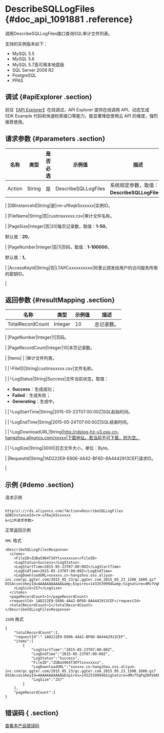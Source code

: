 # DescribeSQLLogFiles {#doc_api_1091881 .reference}

调用DescribeSQLLogFiles接口查询SQL审计文件列表。

支持的实例版本如下：

-   MySQL 5.5
-   MySQL 5.6
-   MySQL 5.7高可用本地盘版
-   SQL Server 2008 R2
-   PostgreSQL
-   PPAS

## 调试 {#apiExplorer .section}

前往【[API Explorer](https://api.aliyun.com/#product=Rds&api=DescribeSQLLogFiles)】在线调试，API Explorer 提供在线调用 API、动态生成 SDK Example 代码和快速检索接口等能力，能显著降低使用云 API 的难度，强烈推荐使用。

## 请求参数 {#parameters .section}

|名称|类型|是否必选|示例值|描述|
|--|--|----|---|--|
|Action|String|是|DescribeSQLLogFiles|系统规定参数，取值：**DescribeSQLLogFiles**。

 |
|DBInstanceId|String|是|rm-uf6wjk5xxxxxx|实例ID。

 |
|FileName|String|否|custinsxxxxx.csv|审计文件名称。

 |
|PageSize|Integer|否|20|每页记录数，取值：**1-50**。

 默认值：**20**。

 |
|PageNumber|Integer|否|1|页码，取值：**1-100000**。

 默认值：**1**。

 |
|AccessKeyId|String|否|LTAIfCxxxxxxxxxx|阿里云颁发给用户的访问服务所用的密钥ID。

 |

## 返回参数 {#resultMapping .section}

|名称|类型|示例值|描述|
|--|--|---|--|
|TotalRecordCount|Integer|10|总记录数。

 |
|PageNumber|Integer|1|页码。

 |
|PageRecordCount|Integer|10|本页记录数。

 |
|Items| | |审计文件列表。

 |
|└FileID|String|custinsxxxxx.csv|文件名称。

 |
|└LogStatus|String|Success|文件当前状态，取值：

 -   **Success**：生成成功；
-   **Failed**：生成失败；
-   **Generating**：生成中。

 |
|└LogStartTime|String|2015-05-23T07:00:00Z|SQL起始时间。

 |
|└LogEndTime|String|2015-05-24T07:00:00Z|SQL结束时间。

 |
|└LogDownloadURL|String|http://rdslog-hz-v3.oss-cn-hangzhou.aliyuncs.com/xxxxx|下载地址。若当前不可下载，则为空。

 |
|└LogSize|String|3000|日志文件大小，单位：Byte。

 |
|RequestId|String|1AD222E9-E606-4A42-BF6D-8A4442913CEF|请求ID。

 |

## 示例 {#demo .section}

请求示例

``` {#request_demo}

http(s)://rds.aliyuncs.com/?Action=DescribeSQLLogFiles
&DBInstanceId=rm-uf6wjk5xxxxxx
&<公共请求参数>

```

正常返回示例

`XML` 格式

``` {#xml_return_success_demo}
<DescribeSQLLogFilesResponse>
  <items>
    <FileID>ZUBaS964T3OYtxxxxxxxx</FileID>
    <LogStatus>Success</LogStatus>
    <LogStartTime>2015-05-23T07:00:00Z</LogStartTime>
    <LogEndTime>2015-05-23T07:00:00Z</LogEndTime>
    <LogDownloadURL>xxxxxx.cn-hangzhou.oss.aliyun-inc.com/gc.ggter.com/2015_05_23/gc.ggter.com_2015_05_23_1500_1600.gz?OSSAccessKeyId=AAAAAAAAAAA&amp;Expires=1432539994&amp;Signature=dMv7VqPqZHXVbKPmorGIvylC66c%3D</LogDownloadURL>
    <LogSize>257</LogSize>
  </items>
  <pageRecordCount>1</pageRecordCount>
  <requestId> 1AD222E9-E606-4A42-BF6D-8A4442913CEF</requestId>
  <totalRecordCount>1</totalRecordCount>
</DescribeSQLLogFilesResponse>

```

`JSON` 格式

``` {#json_return_success_demo}
{
	"totalRecordCount":1,
	"requestId":" 1AD222E9-E606-4A42-BF6D-8A4442913CEF",
	"items":[
		{
			"LogStartTime":"2015-05-23T07:00:00Z",
			"LogEndTime":"2015-05-23T07:00:00Z",
			"LogStatus":"Success",
			"FileID":"ZUBaS964T3OYtxxxxxxxx",
			"LogDownloadURL":"xxxxxx.cn-hangzhou.oss.aliyun-inc.com/gc.ggter.com/2015_05_23/gc.ggter.com_2015_05_23_1500_1600.gz?OSSAccessKeyId=AAAAAAAAAAA&Expires=1432539994&Signature=dMv7VqPqZHXVbKPmorGIvylC66c%3D",
			"LogSize":"257"
		}
	],
	"pageRecordCount":1
}
```

## 错误码 { .section}

[查看本产品错误码](https://error-center.aliyun.com/status/product/Rds)

